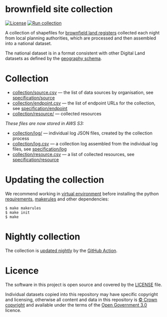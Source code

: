 # brownfield site collection

[![License](https://img.shields.io/github/license/mashape/apistatus.svg)](https://github.com/digital-land/brownfield-land/blob/master/LICENSE)
[![Run collection](https://github.com/digital-land/brownfield-site-collection/actions/workflows/run.yml/badge.svg)](https://github.com/digital-land/brownfield-site-collection/actions/workflows/run.yml)

A collection of shapefiles for [brownfield land registers](https://www.gov.uk/guidance/brownfield-land-registers) collected each night from local planning authorities, which are processed and then assembled into a national dataset.

The national dataset is in a format consistent with other Digital Land datasets as defined by the [geography schema](https://digital-land.github.io/specification/schema/geography/).

# Collection

* [collection/source.csv](collection/source.csv) — the list of data sources by organisation, see [specification/source](https://digital-land.github.io/specification/schema/source/)
* [collection/endpoint.csv](collection/endpoint.csv) — the list of endpoint URLs for the collection, see [specification/endpoint](https://digital-land.github.io/specification/schema/endpoint)
* [collection/resource/](collection/resource/) — collected resources

*These files are now stored in AWS S3:*

* [collection/log/](https://files.planning.data.gov.uk/brownfield-site-collection/collection/log/) — individual log JSON files, created by the collection process
* [collection/log.csv](https://files.planning.data.gov.uk/brownfield-site-collection/collection/log.csv) — a collection log assembled from the individual log files, see [specification/log](https://files.planning.data.gov.uk/brownfield-site-collection/https://digital-land.github.io/specification/schema/log)
* [collection/resource.csv](https://files.planning.data.gov.uk/brownfield-site-collection/collection/resource.csv) — a list of collected resources, see [specification/resource](https://files.planning.data.gov.uk/brownfield-site-collection/https://digital-land.github.io/specification/schema/resource)

# Updating the collection

We recommend working in [virtual environment](http://docs.python-guide.org/en/latest/dev/virtualenvs/) before installing the python [requirements](requirements.txt), [makerules](https://github.com/digital-land/makerules) and other dependencies:

    $ make makerules
    $ make init
    $ make

# Nightly collection

The collection is [updated nightly](https://github.com/digital-land/brownfield-land-collection-new/actions) by the [GitHub Action](.github/workflows/run.yml).

# Licence

The software in this project is open source and covered by the [LICENSE](LICENSE) file.

Individual datasets copied into this repository may have specific copyright and licensing, otherwise all content and data in this repository is
[© Crown copyright](http://www.nationalarchives.gov.uk/information-management/re-using-public-sector-information/copyright-and-re-use/crown-copyright/)
and available under the terms of the [Open Government 3.0](https://www.nationalarchives.gov.uk/doc/open-government-licence/version/3/) licence.
